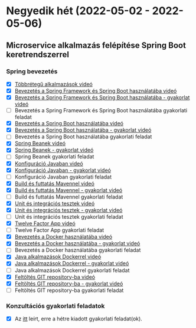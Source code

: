 # Negyedik hét (2022-05-02 - 2022-05-06)

## Microservice alkalmazás felépítése Spring Boot keretrendszerrel

### Spring bevezetés

* [x] [Többrétegű alkalmazások videó](https://e-learning.training360.com/courses/take/architect/lessons/18118857-tobbretegu-alkalmazasok)
* [x] [Bevezetés a Spring Framework és Spring Boot használatába videó](https://e-learning.training360.com/courses/take/java-spring-boot-microservices/lessons/20546697-bevezetes-a-spring-framework-es-spring-boot-hasznalataba)
* [x] [Bevezetés a Spring Framework és Spring Boot használatába - gyakorlat videó](https://e-learning.training360.com/courses/take/java-spring-boot-microservices/lessons/23268311-bevezetes-a-spring-framework-es-spring-boot-hasznalataba-gyakorlat)
* [ ] Bevezetés a Spring Framework és Spring Boot használatába gyakorlati feladat
* [x] [Bevezetés a Spring Boot használatába videó](https://e-learning.training360.com/courses/take/java-spring-boot-microservices/lessons/20546620-bevezetes-a-spring-boot-hasznalataba)
* [x] [Bevezetés a Spring Boot használatába - gyakorlat videó](https://e-learning.training360.com/courses/take/java-spring-boot-microservices/lessons/23268335-bevezetes-a-spring-boot-hasznalataba-gyakorlat)
* [ ] Bevezetés a Spring Boot használatába gyakorlati feladat
* [x] [Spring Beanek videó](https://e-learning.training360.com/courses/take/java-spring-boot-microservices/lessons/20546692-spring-beanek)
* [x] [Spring Beanek - gyakorlat videó](https://e-learning.training360.com/courses/take/java-spring-boot-microservices/lessons/23268381-spring-beanek-gyakorlat)  
* [ ] Spring Beanek gyakorlati feladat
* [x] [Konfiguráció Javaban videó](https://e-learning.training360.com/courses/take/java-spring-boot-microservices/lessons/20547048-konfiguracio-javaban)
* [x] [Konfiguráció Javaban - gyakorlat videó](https://e-learning.training360.com/courses/take/java-spring-boot-microservices/lessons/23268408-konfiguracio-javaban-gyakorlat)  
* [ ] Konfiguráció Javaban gyakorlati feladat
* [x] [Build és futtatás Mavennel videó](https://e-learning.training360.com/courses/take/java-spring-boot-microservices/lessons/20547014-build-es-futtatas-mavennel)
* [x] [Build és futtatás Mavennel - gyakorlat videó](https://e-learning.training360.com/courses/take/java-spring-boot-microservices/lessons/23268708-build-es-futtatas-mavennel-gyakorlat)
* [ ] Build és futtatás Mavennel gyakorlati feladat
* [x] [Unit és integrációs tesztek videó](https://e-learning.training360.com/courses/take/java-spring-boot-microservices/lessons/20547634-unit-es-integracios-tesztek)
* [x] [Unit és integrációs tesztek - gyakorlat videó](https://e-learning.training360.com/courses/take/java-spring-boot-microservices/lessons/23268760-unit-es-integracios-tesztek-gyakorlat)
* [ ] Unit és integrációs tesztek gyakorlati feladat
* [x] [Twelve Factor App videó](https://e-learning.training360.com/courses/take/java-spring-boot-microservices/lessons/20547698-twelve-factor-app)
* [ ] Twelve Factor App gyakorlati feladat
* [x] [Bevezetés a Docker használatába videó](https://e-learning.training360.com/courses/take/java-spring-boot-microservices/lessons/20548359-bevezetes-a-docker-hasznalataba)
* [x] [Bevezetés a Docker használatába - gyakorlat videó](https://e-learning.training360.com/courses/take/java-spring-boot-microservices/lessons/23268810-bevezetes-a-docker-hasznalataba-gyakorlat)
* [ ] Bevezetés a Docker használatába gyakorlati feladat
* [x] [Java alkalmazások Dockerrel videó](https://e-learning.training360.com/courses/take/java-spring-boot-microservices/lessons/20548219-java-alkalmazasok-dockerrel)
* [x] [Java alkalmazások Dockerrel - gyakorlat videó](https://e-learning.training360.com/courses/take/java-spring-boot-microservices/lessons/23268824-java-alkalmazasok-dockerrel-gyakorlat)
* [ ] Java alkalmazások Dockerrel gyakorlati feladat
* [x] [Feltöltés GIT repository-ba videó](https://e-learning.training360.com/courses/take/java-spring-boot-microservices/lessons/20548208-feltoltes-git-repository-ba)
* [x] [Feltöltés GIT repository-ba - gyakorlat videó](https://e-learning.training360.com/courses/take/java-spring-boot-microservices/lessons/23268848-feltoltes-git-repository-ba-gyakorlat)
* [ ] Feltöltés GIT repository-ba gyakorlati feladat

### Konzultációs gyakorlati feladatok

* [x] Az [itt](https://github.com/Strukturavaltas2-Halado-Java/java-strukturavalto2-halado/blob/master/labs.md) leírt, erre a hétre kiadott gyakorlati feladat(ok). 
